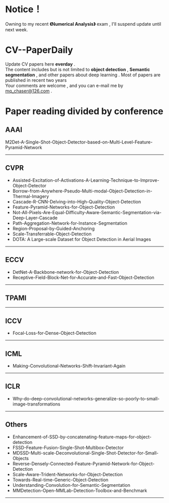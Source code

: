 # Notice！
Owning to my recent **《Numerical Analysis》** exam , I'll suspend update until next week. 

# CV--PaperDaily
Update CV papers here **everday** .<br>
The content includes but is not limited to **object detection** , **Semantic segmentation** , and other papers about deep learning . Most of papers are published in recent two years <br>
Your comments are welcome , and you can e-mail me by <u>mq_chaser@126.com</u> .

# Paper reading divided by conference
## AAAI 
M2Det-A-Single-Shot-Object-Detector-based-on-Multi-Level-Feature-Pyramid-Network  
<hr />

## CVPR
* Assisted-Excitation-of-Activations-A-Learning-Technique-to-Improve-Object-Detector  
* Borrow-from-Anywhere-Pseudo-Multi-modal-Object-Detection-in-Thermal-Imagery  
* Cascade-R-CNN-Delving-into-High-Quality-Object-Detection   
* Feature-Pyramid-Networks-for-Object-Detection   
* Not-All-Pixels-Are-Equal-Difficulty-Aware-Semantic-Segmentation-via-Deep-Layer-Cascade  
* Path-Aggregation-Network-for-Instance-Segmentation  
* Region-Proposal-by-Guided-Anchoring  
* Scale-Transferrable-Object-Detection 
* DOTA: A Large-scale Dataset for Object Detection in Aerial Images
<hr />



## ECCV
* DetNet-A-Backbone-network-for-Object-Detection  
* Receptive-Field-Block-Net-for-Accurate-and-Fast-Object-Detection  
<hr />



## TPAMI

<hr />



## ICCV
* Focal-Loss-for-Dense-Object-Detection  
<hr />


## ICML
* Making-Convolutional-Networks-Shift-Invariant-Again     
<hr />


## ICLR
* Why-do-deep-convolutional-networks-generalize-so-poorly-to-small-image-transformations  
<hr />


## Others
* Enhancement-of-SSD-by-concatenating-feature-maps-for-object-detection    
* FSSD-Feature-Fusion-Single-Shot-Multibox-Detector  
* MDSSD-Multi-scale-Deconvolutional-Single-Shot-Detector-for-Small-Objects  
* Reverse-Densely-Connected-Feature-Pyramid-Network-for-Object-Detection  
* Scale-Aware-Trident-Networks-for-Object-Detection  
* Towards-Real-time-Generic-Object-Detection  
* Understanding-Convolution-for-Semantic-Segmentation  
* MMDetection-Open-MMLab-Detection-Toolbox-and-Benchmark
<hr />
